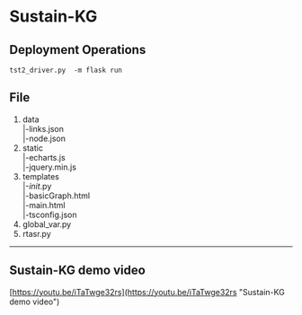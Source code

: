 # Sustain-KG


## Deployment Operations

```shell
tst2_driver.py  -m flask run 
```

## File

1)  data<br>
     |-links.json <br> 
     |-node.json <br> 
3)  static<br>
     |-echarts.js <br> 
     |-jquery.min.js <br>
3)  templates<br>
     |-_init_.py <br>
     |-basicGraph.html <br>
     |-main.html <br>
     |-tsconfig.json <br>
5)  global_var.py <br>
6)  rtasr.py <br>
<hr>

## Sustain-KG demo video
[https://youtu.be/iTaTwge32rs](https://youtu.be/iTaTwge32rs "Sustain-KG demo video")

